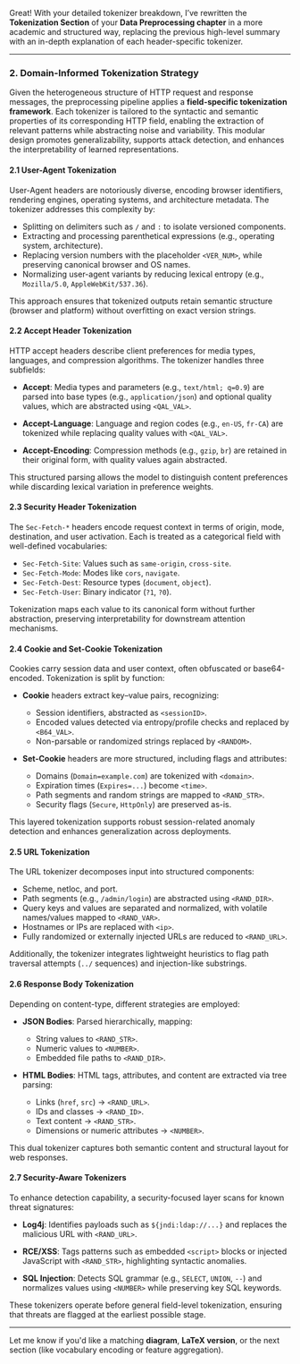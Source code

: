 Great! With your detailed tokenizer breakdown, I’ve rewritten the **Tokenization Section** of your **Data Preprocessing chapter** in a more academic and structured way, replacing the previous high-level summary with an in-depth explanation of each header-specific tokenizer.

---

### 2. Domain-Informed Tokenization Strategy

Given the heterogeneous structure of HTTP request and response messages, the preprocessing pipeline applies a **field-specific tokenization framework**. Each tokenizer is tailored to the syntactic and semantic properties of its corresponding HTTP field, enabling the extraction of relevant patterns while abstracting noise and variability. This modular design promotes generalizability, supports attack detection, and enhances the interpretability of learned representations.

#### 2.1 User-Agent Tokenization

User-Agent headers are notoriously diverse, encoding browser identifiers, rendering engines, operating systems, and architecture metadata. The tokenizer addresses this complexity by:

* Splitting on delimiters such as `/` and `:` to isolate versioned components.
* Extracting and processing parenthetical expressions (e.g., operating system, architecture).
* Replacing version numbers with the placeholder `<VER_NUM>`, while preserving canonical browser and OS names.
* Normalizing user-agent variants by reducing lexical entropy (e.g., `Mozilla/5.0`, `AppleWebKit/537.36`).

This approach ensures that tokenized outputs retain semantic structure (browser and platform) without overfitting on exact version strings.

#### 2.2 Accept Header Tokenization

HTTP accept headers describe client preferences for media types, languages, and compression algorithms. The tokenizer handles three subfields:

* **Accept**: Media types and parameters (e.g., `text/html; q=0.9`) are parsed into base types (e.g., `application/json`) and optional quality values, which are abstracted using `<QAL_VAL>`.

* **Accept-Language**: Language and region codes (e.g., `en-US`, `fr-CA`) are tokenized while replacing quality values with `<QAL_VAL>`.

* **Accept-Encoding**: Compression methods (e.g., `gzip`, `br`) are retained in their original form, with quality values again abstracted.

This structured parsing allows the model to distinguish content preferences while discarding lexical variation in preference weights.

#### 2.3 Security Header Tokenization

The `Sec-Fetch-*` headers encode request context in terms of origin, mode, destination, and user activation. Each is treated as a categorical field with well-defined vocabularies:

* `Sec-Fetch-Site`: Values such as `same-origin`, `cross-site`.
* `Sec-Fetch-Mode`: Modes like `cors`, `navigate`.
* `Sec-Fetch-Dest`: Resource types (`document`, `object`).
* `Sec-Fetch-User`: Binary indicator (`?1`, `?0`).

Tokenization maps each value to its canonical form without further abstraction, preserving interpretability for downstream attention mechanisms.

#### 2.4 Cookie and Set-Cookie Tokenization

Cookies carry session data and user context, often obfuscated or base64-encoded. Tokenization is split by function:

* **Cookie** headers extract key–value pairs, recognizing:

  * Session identifiers, abstracted as `<sessionID>`.
  * Encoded values detected via entropy/profile checks and replaced by `<B64_VAL>`.
  * Non-parsable or randomized strings replaced by `<RANDOM>`.

* **Set-Cookie** headers are more structured, including flags and attributes:

  * Domains (`Domain=example.com`) are tokenized with `<domain>`.
  * Expiration times (`Expires=...`) become `<time>`.
  * Path segments and random strings are mapped to `<RAND_STR>`.
  * Security flags (`Secure`, `HttpOnly`) are preserved as-is.

This layered tokenization supports robust session-related anomaly detection and enhances generalization across deployments.

#### 2.5 URL Tokenization

The URL tokenizer decomposes input into structured components:

* Scheme, netloc, and port.
* Path segments (e.g., `/admin/login`) are abstracted using `<RAND_DIR>`.
* Query keys and values are separated and normalized, with volatile names/values mapped to `<RAND_VAR>`.
* Hostnames or IPs are replaced with `<ip>`.
* Fully randomized or externally injected URLs are reduced to `<RAND_URL>`.

Additionally, the tokenizer integrates lightweight heuristics to flag path traversal attempts (`../` sequences) and injection-like substrings.

#### 2.6 Response Body Tokenization

Depending on content-type, different strategies are employed:

* **JSON Bodies**: Parsed hierarchically, mapping:

  * String values to `<RAND_STR>`.
  * Numeric values to `<NUMBER>`.
  * Embedded file paths to `<RAND_DIR>`.

* **HTML Bodies**: HTML tags, attributes, and content are extracted via tree parsing:

  * Links (`href`, `src`) → `<RAND_URL>`.
  * IDs and classes → `<RAND_ID>`.
  * Text content → `<RAND_STR>`.
  * Dimensions or numeric attributes → `<NUMBER>`.

This dual tokenizer captures both semantic content and structural layout for web responses.

#### 2.7 Security-Aware Tokenizers

To enhance detection capability, a security-focused layer scans for known threat signatures:

* **Log4j**: Identifies payloads such as `${jndi:ldap://...}` and replaces the malicious URL with `<RAND_URL>`.

* **RCE/XSS**: Tags patterns such as embedded `<script>` blocks or injected JavaScript with `<RAND_STR>`, highlighting syntactic anomalies.

* **SQL Injection**: Detects SQL grammar (e.g., `SELECT`, `UNION`, `--`) and normalizes values using `<NUMBER>` while preserving key SQL keywords.

These tokenizers operate before general field-level tokenization, ensuring that threats are flagged at the earliest possible stage.

---

Let me know if you'd like a matching **diagram**, **LaTeX version**, or the next section (like vocabulary encoding or feature aggregation).

